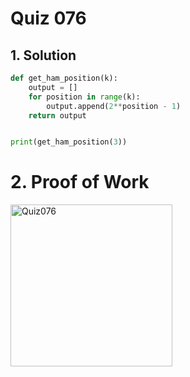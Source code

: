 # Quiz 076

## 1. Solution

```.py
def get_ham_position(k):
    output = []
    for position in range(k):
        output.append(2**position - 1)
    return output


print(get_ham_position(3))
```

# 2. Proof of Work
<img width="259" alt="Quiz076" src="https://github.com/user-attachments/assets/eae5c45c-8c91-494b-8022-6831c17488c7">
